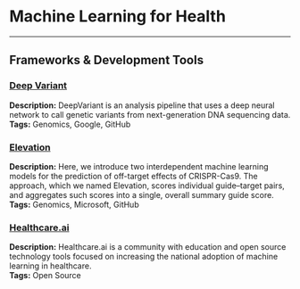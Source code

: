 # Machine Learning for Health
---

## Frameworks & Development Tools

### [Deep Variant](https://github.com/google/deepvariant) ### 
**Description:** DeepVariant is an analysis pipeline that uses a deep neural network to call genetic variants from next-generation DNA sequencing data.  
**Tags:** Genomics, Google, GitHub

### [Elevation](https://github.com/microsoft/Elevation)
**Description:** Here, we introduce two interdependent machine learning models for the prediction of off-target effects of CRISPR-Cas9. The approach, which we named Elevation, scores individual guide–target pairs, and aggregates such scores into a single, overall summary guide score.  
**Tags:** Genomics, Microsoft, GitHub

### [Healthcare.ai](https://healthcare.ai/) 
**Description:** Healthcare.ai is a community with education and open source technology tools focused on increasing the national adoption of machine learning in healthcare.     
**Tags:** Open Source
